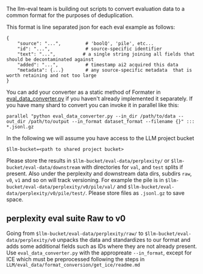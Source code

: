 The llm-eval team is building out scripts to convert evaluation data to a common format for the purposes of deduplication.

This format is line separated json for each eval example as follows:
```
{
    "source": "...",         # 'boolQ', 'pile', etc...
    "id": "...",             # source-specific identifier
    "text": "...",          # a single string joining all fields that should be decontaminated against
    "added": "...",          # timestamp ai2 acquired this data
    "metadata": {...}        # any source-specific metadata  that is worth retaining and not too large
}
```

You can add your converter as a static method of Formater in [eval_data_converter.py](https://github.com/allenai/LLM/blob/6d7d93818665a7142508cab552aa45268bb64a68/eval_data/format_conversion/eval_data_converter.py) if you haven't already implemented it separately. If you have many shard to convert you can invoke it in parallel like this:
```
parallel "python eval_data_converter.py --in_dir /path/to/data --out_dir /path/to/output --in_format dataset_format --filename {}" ::: *.jsonl.gz
```

In the following we will assume you have access to the LLM project bucket
```
$llm-bucket=<path to shared project bucket>
```

Please store the results in `$llm-bucket/eval-data/perplexity/` or `$llm-bucket/eval-data/downstream` with directories for `val`, and `test` splits if present. Also under the perplexity and downstream data dirs, subdirs `raw`, `v0`, `v1` and so on will track versioning. For example the pile is in `$llm-bucket/eval-data/perplexity/v0/pile/val/` and `$llm-bucket/eval-data/perplexity/v0/pile/test/`. Please store files as `.jsonl.gz` to save space.

## perplexity eval suite Raw to v0

Going from `$llm-bucket/eval-data/perplexity/raw/` to `$llm-bucket/eval-data/perplexity/v0` unpacks the data and standardizes to our format and adds some additional fields such as IDs where they are not already present. Use `eval_data_converter.py` with the appropreate `--in_format`, except for ICE which must be preprocessed following the steps in `LLM/eval_data/format_conversion/get_ice/readme.md`